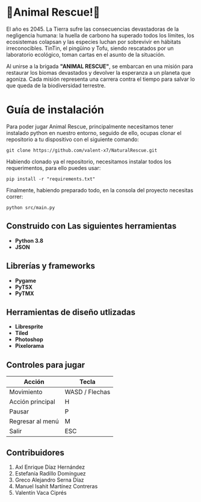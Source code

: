 # 🌳Animal Rescue!🧊
El año es 2045. La Tierra sufre las consecuencias devastadoras de la negligencia humana: la huella de carbono ha superado todos los límites, los ecosistemas colapsan y las especies luchan por sobrevivir en hábitats irreconocibles. TinTin, el pingüino y Tofu, siendo rescatados por un laboratorio ecológico, toman cartas en el asunto de la situación.

Al unirse a la brigada **"ANIMAL RESCUE"**, se embarcan en una misión para restaurar los biomas devastados y devolver la esperanza a un planeta que agoniza. Cada misión representa una carrera contra el tiempo para salvar lo que queda de la biodiversidad terrestre.

# Guía de instalación
Para poder jugar Animal Rescue, principalmente necesitamos tener instalado python en nuestro entorno, seguido de ello, ocupas clonar el repositorio a tu dispositivo con el siguiente comando:

    git clone https://github.com/valent-x7/NaturalRescue.git
Habiendo clonado ya el repositorio, necesitamos instalar todos los requerimentos, para ello puedes usar:

    pip install -r "requirements.txt"
Finalmente, habiendo preparado todo, en la consola del proyecto necesitas correr:
   

    python src/main.py

## Construido con Las siguientes herramientas

 - **Python 3.8** 
 - **JSON**
 

## Librerías y frameworks

 - **Pygame**
 - **PyTSX**
 - **PyTMX**

## Herramientas de diseño utlizadas

 - **Libresprite**
 - **Tiled**
 - **Photoshop**
 - **Pixelorama**

## Controles para jugar


|Acción|Tecla|
|--|--|
| Movimiento | WASD / Flechas |
| Acción principal | H |
| Pausar | P |
| Regresar al menú | M |
| Salir | ESC |


## Contribuidores

 1. Axl Enrique Díaz Hernández
 2. Estefanía Radillo Domínguez
 4. Greco Alejandro Serna Díaz
 5. Manuel Isahit Martínez Contreras
 6. Valentín Vaca Ciprés
